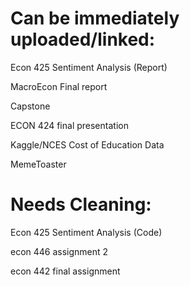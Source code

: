 # Can be immediately uploaded/linked:

Econ 425 Sentiment Analysis (Report)

MacroEcon Final report

Capstone

ECON 424 final presentation

Kaggle/NCES Cost of Education Data

MemeToaster

# Needs Cleaning:

Econ 425 Sentiment Analysis (Code)

econ 446 assignment 2

econ 442 final assignment
